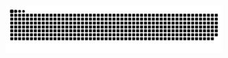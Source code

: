 ![Snake animation](https://raw.githubusercontent.com/katzefudder/katzefudder/output/github-contribution-grid-snake.svg)
